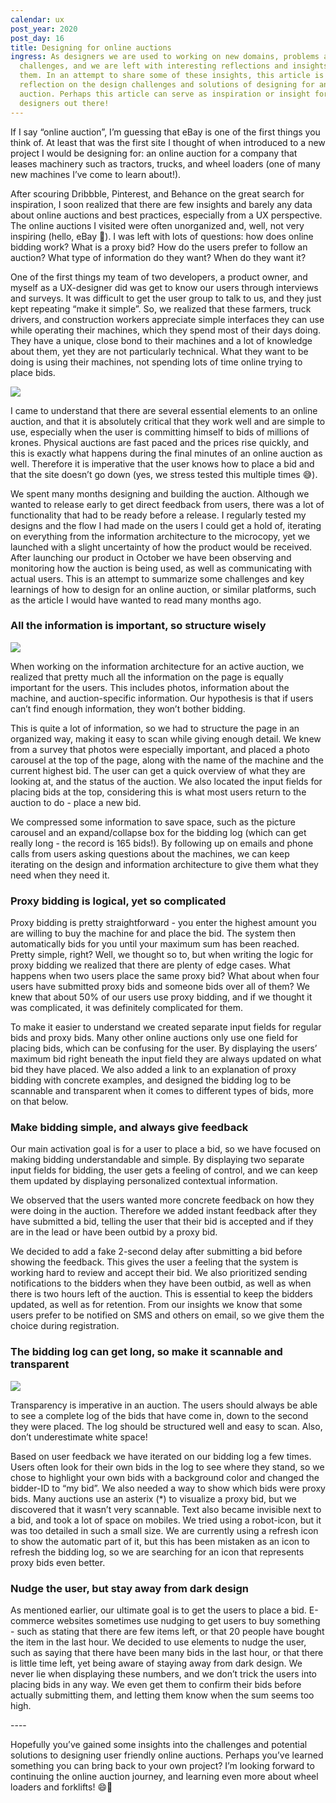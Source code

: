 ```yaml
---
calendar: ux
post_year: 2020
post_day: 16
title: Designing for online auctions
ingress: As designers we are used to working on new domains, problems and design
  challenges, and we are left with interesting reflections and insights about
  them. In an attempt to share some of these insights, this article is a
  reflection on the design challenges and solutions of designing for an online
  auction. Perhaps this article can serve as inspiration or insight for other
  designers out there!
---
```

If I say “online auction”, I’m guessing that eBay is one of the first things you think of. At least that was the first site I thought of when introduced to a new project I would be designing for: an online auction for a company that leases machinery such as tractors, trucks, and wheel loaders (one of many new machines I’ve come to learn about!).

After scouring Dribbble, Pinterest, and Behance on the great search for inspiration, I soon realized that there are few insights and barely any data about online auctions and best practices, especially from a UX perspective. The online auctions I visited were often unorganized and, well, not very inspiring (hello, eBay 😬). I was left with lots of questions: how does online bidding work? What is a proxy bid? How do the users prefer to follow an auction? What type of information do they want? When do they want it?

One of the first things my team of two developers, a product owner, and myself as a UX-designer did was get to know our users through interviews and surveys. It was difficult to get the user group to talk to us, and they just kept repeating “make it simple”. So, we realized that these farmers, truck drivers, and construction workers appreciate simple interfaces they can use while operating their machines, which they spend most of their days doing. They have a unique, close bond to their machines and a lot of knowledge about them, yet they are not particularly technical. What they want to be doing is using their machines, not spending lots of time online trying to place bids.

![](https://media.giphy.com/media/xT5LMESHbV1KLGMsq4/giphy.gif)

I came to understand that there are several essential elements to an online auction, and that it is absolutely critical that they work well and are simple to use, especially when the user is committing himself to bids of millions of krones. Physical auctions are fast paced and the prices rise quickly, and this is exactly what happens during the final minutes of an online auction as well. Therefore it is imperative that the user knows how to place a bid and that the site doesn’t go down (yes, we stress tested this multiple times 😅). 

We spent many months designing and building the auction. Although we wanted to release early to get direct feedback from users, there was a lot of functionality that had to be ready before a release. I regularly tested my designs and the flow I had made on the users I could get a hold of, iterating on everything from the information architecture to the microcopy, yet we launched with a slight uncertainty of how the product would be received. After launching our product in October we have been observing and monitoring how the auction is being used, as well as communicating with actual users. This is an attempt to summarize some challenges and key learnings of how to design for an online auction, or similar platforms, such as the article I would have wanted to read many months ago. 

### All the information is important, so structure wisely

![](/assets/info2.png)

When working on the information architecture for an active auction, we realized that pretty much all the information on the page is equally important for the users. This includes photos, information about the machine, and auction-specific information. Our hypothesis is that if users can’t find enough information, they won’t bother bidding. 

This is quite a lot of information, so we had to structure the page in an organized way, making it easy to scan while giving enough detail. We knew from a survey that photos were especially important, and placed a photo carousel at the top of the page, along with the name of the machine and the current highest bid. The user can get a quick overview of what they are looking at, and the status of the auction. We also located the input fields for placing bids at the top, considering this is what most users return to the auction to do - place a new bid. 

We compressed some information to save space, such as the picture carousel and an expand/collapse box for the bidding log (which can get really long - the record is 165 bids!). By following up on emails and phone calls from users asking questions about the machines, we can keep iterating on the design and information architecture to give them what they need when they need it. 



### Proxy bidding is logical, yet so complicated

Proxy bidding is pretty straightforward - you enter the highest amount you are willing to buy the machine for and place the bid. The system then automatically bids for you until your maximum sum has been reached. Pretty simple, right? Well, we thought so to, but when writing the logic for proxy bidding we realized that there are plenty of edge cases. What happens when two users place the same proxy bid? What about when four users have submitted proxy bids and someone bids over all of them? We knew that about 50% of our users use proxy bidding, and if we thought it was complicated, it was definitely complicated for them.

To make it easier to understand we created separate input fields for regular bids and proxy bids. Many other online auctions only use one field for placing bids, which can be confusing for the user. By displaying the users’ maximum bid right beneath the input field they are always updated on what bid they have placed. We also added a link to an explanation of proxy bidding with concrete examples, and designed the bidding log to be scannable and transparent when it comes to different types of bids, more on that below. 



### Make bidding simple, and always give feedback

Our main activation goal is for a user to place a bid, so we have focused on making bidding understandable and simple. By displaying two separate input fields for bidding, the user gets a feeling of control, and we can keep them updated by displaying personalized contextual information. 

We observed that the users wanted more concrete feedback on how they were doing in the auction. Therefore we added instant feedback after they have submitted a bid, telling the user that their bid is accepted and if they are in the lead or have been outbid by a proxy bid.

We decided to add a fake 2-second delay after submitting a bid before showing the feedback. This gives the user a feeling that the system is working hard to review and accept their bid. We also prioritized sending notifications to the bidders when they have been outbid, as well as when there is two hours left of the auction. This is essential to keep the bidders updated, as well as for retention. From our insights we know that some users prefer to be notified on SMS and others on email, so we give them the choice during registration. 



### The bidding log can get long, so make it scannable and transparent

![](/assets/biddinglog.png)

Transparency is imperative in an auction. The users should always be able to see a complete log of the bids that have come in, down to the second they were placed. The log should be structured well and easy to scan. Also, don’t underestimate white space!

Based on user feedback we have iterated on our bidding log a few times. Users often look for their own bids in the log to see where they stand, so we chose to highlight your own bids with a background color and changed the bidder-ID to “my bid”. We also needed a way to show which bids were proxy bids. Many auctions use an asterix (*) to visualize a proxy bid, but we discovered that it wasn’t very scannable. Text also became invisible next to a bid, and took a lot of space on mobiles. We tried using a robot-icon, but it was too detailed in such a small size. We are currently using a refresh icon to show the automatic part of it, but this has been mistaken as an icon to refresh the bidding log, so we are searching for an icon that represents proxy bids even better.

### Nudge the user, but stay away from dark design

As mentioned earlier, our ultimate goal is to get the users to place a bid. E-commerce websites sometimes use nudging to get users to buy something - such as stating that there are few items left, or that 20 people have bought the item in the last hour. We decided to use elements to nudge the user, such as saying that there have been many bids in the last hour, or that there is little time left, yet being aware of staying away from dark design. We never lie when displaying these numbers, and we don’t trick the users into placing bids in any way. We even get them to confirm their bids before actually submitting them, and letting them know when the sum seems too high. 

\---- 

Hopefully you’ve gained some insights into the challenges and potential solutions to designing user friendly online auctions. Perhaps you’ve learned something you can bring back to your own project? I’m looking forward to continuing the online auction journey, and learning even more about wheel loaders and forklifts! 😄🚜